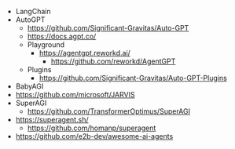 - LangChain
- AutoGPT
  - https://github.com/Significant-Gravitas/Auto-GPT
  - https://docs.agpt.co/
  - Playground
    - https://agentgpt.reworkd.ai/
      - https://github.com/reworkd/AgentGPT
  - Plugins
    - https://github.com/Significant-Gravitas/Auto-GPT-Plugins
- BabyAGI
- https://github.com/microsoft/JARVIS
- SuperAGI
  - https://github.com/TransformerOptimus/SuperAGI
- https://superagent.sh/
  - https://github.com/homanp/superagent
- https://github.com/e2b-dev/awesome-ai-agents